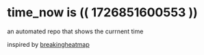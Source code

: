 # time_now is (( 1726851600553 ))

an automated repo that shows the currnent time

inspired by [breakingheatmap](https://github.com/breakingheatmap/breakingheatmap)